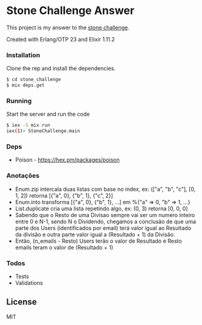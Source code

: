 # Stone Challenge Answer

This project is my answer to the [stone challenge](https://gist.github.com/programa-elixir/1bd50a6d97909f2daa5809c7bb5b9a8a).

Created with Erlang/OTP 23 and Elixir 1.11.2
### Installation

Clone the rep and install the dependencies.

```sh
$ cd stone_challenge
$ mix deps.get
```
### Running
 Start the server and run the code
```sh
$ iex -S mix run
iex(1)> StoneChallenge.main
```

### Deps
- Poison -  https://hex.pm/packages/poison


### Anotações
* Enum.zip intercala duas listas com base no index, ex: (["a", "b", "c"], [0, 1, 2]) retorna [{"a", 0}, {"b", 1}, {"c", 2}]
* Enum.into transforma [{"a", 0}, {"b", 1}, ...] em %{"a" => 0, "b" => 1, ...}
* List.duplicate cria uma lista repetindo algo, ex: (0, 3) retorna [0, 0, 0]
* Sabendo que o Resto de uma Divisao sempre vai ser um numero inteiro entre 0 e N-1, sendo N o Dividendo, chegamos a conclusão de que uma parte dos Users (identificados por email) terá valor igual ao Resultado da divisão e outra parte valor igual a (Resultado + 1) da Divisão.
* Então, (n_emails - Resto) Users terão o valor de Resultado e Resto emails teram o valor de (Resultado + 1)

### Todos

 - Tests
 - Validations

License
----

MIT
